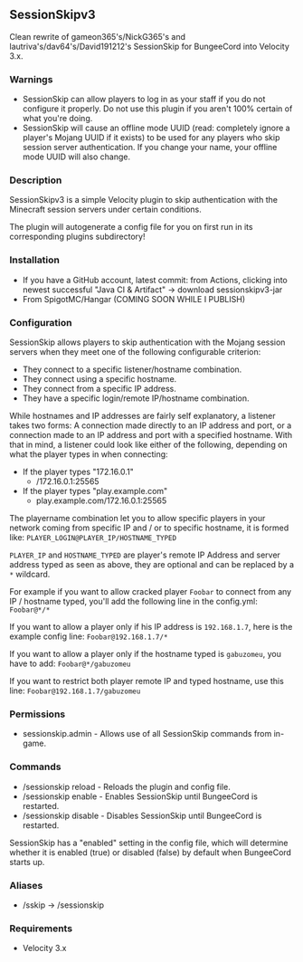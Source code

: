 SessionSkipv3
-----------
Clean rewrite of gameon365's/NickG365's and lautriva's/dav64's/David191212's SessionSkip
for BungeeCord into Velocity 3.x.

### Warnings
* SessionSkip can allow players to log in as your staff if you do not configure it properly.  Do not use this plugin if you aren't 100% certain of what you're doing.
* SessionSkip will cause an offline mode UUID (read: completely ignore a player's Mojang UUID if it exists) to be used for any players who skip session server authentication.  If you change your name, your offline mode UUID will also change.

### Description
SessionSkipv3 is a simple Velocity plugin to skip authentication with the Minecraft session servers under certain conditions.

The plugin will autogenerate a config file for you on first run in its corresponding plugins subdirectory!

### Installation
* If you have a GitHub account, latest commit: from Actions, clicking into newest successful "Java CI & Artifact" -> download sessionskipv3-jar
* From SpigotMC/Hangar (COMING SOON WHILE I PUBLISH)

### Configuration
SessionSkip allows players to skip authentication with the Mojang session servers when they meet one of the following configurable criterion:
* They connect to a specific listener/hostname combination.
* They connect using a specific hostname.
* They connect from a specific IP address.
* They have a specific login/remote IP/hostname combination.

While hostnames and IP addresses are fairly self explanatory, a listener takes two forms: A connection made directly to an IP address and port, or a connection made to an IP address and port with a specified hostname.  With that in mind, a listener could look like either of the following, depending on what the player types in when connecting:
* If the player types "172.16.0.1"
  * /172.16.0.1:25565
* If the player types "play.example.com"
  * play.example.com/172.16.0.1:25565

The playername combination let you to allow specific players in your network coming from specific IP and / or to specific hostname, it is formed like: `PLAYER_LOGIN@PLAYER_IP/HOSTNAME_TYPED`

`PLAYER_IP` and `HOSTNAME_TYPED` are player's remote IP Address and server address typed as seen as above, they are optional and can be replaced by a `*` wildcard.

For example if you want to allow cracked player `Foobar` to connect from any IP / hostname typed, you'll add the following line in the config.yml: `Foobar@*/*`

If you want to allow a player only if his IP address is `192.168.1.7`, here is the example config line: `Foobar@192.168.1.7/*`

If you want to allow a player only if the hostname typed is `gabuzomeu`, you have to add: `Foobar@*/gabuzomeu`

If you want to restrict both player remote IP and typed hostname, use this line: `Foobar@192.168.1.7/gabuzomeu`

### Permissions
* sessionskip.admin - Allows use of all SessionSkip commands from in-game.

### Commands
* /sessionskip reload - Reloads the plugin and config file.
* /sessionskip enable - Enables SessionSkip until BungeeCord is restarted.
* /sessionskip disable - Disables SessionSkip until BungeeCord is restarted.

SessionSkip has a "enabled" setting in the config file, which will determine whether it is enabled (true) or disabled (false) by default when BungeeCord starts up.

### Aliases
* /sskip -> /sessionskip

### Requirements
* Velocity 3.x

